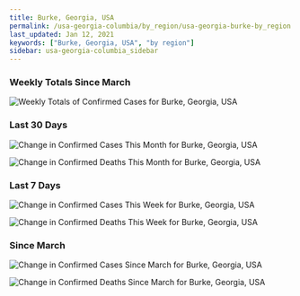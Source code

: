```yaml
---
title: Burke, Georgia, USA
permalink: /usa-georgia-columbia/by_region/usa-georgia-burke-by_region.html
last_updated: Jan 12, 2021
keywords: ["Burke, Georgia, USA", "by region"]
sidebar: usa-georgia-columbia_sidebar
---
```


<h3>Weekly Totals Since March</h3>

![Weekly Totals of Confirmed Cases for Burke, Georgia, USA](/covid_tracker/images/graphs/usa-georgia-burke-weekly_totals_graph.png)

<h3>Last 30 Days</h3>

![Change in Confirmed Cases This Month for Burke, Georgia, USA](/covid_tracker/images/graphs/usa-georgia-burke-delta_confirmed-30_days_graph.png)

![Change in Confirmed Deaths This Month for Burke, Georgia, USA](/covid_tracker/images/graphs/usa-georgia-burke-delta_deaths-30_days_graph.png)

<h3>Last 7 Days</h3>

![Change in Confirmed Cases This Week for Burke, Georgia, USA](/covid_tracker/images/graphs/usa-georgia-burke-delta_confirmed-7_days_graph.png)

![Change in Confirmed Deaths This Week for Burke, Georgia, USA](/covid_tracker/images/graphs/usa-georgia-burke-delta_deaths-7_days_graph.png)

<h3>Since March</h3>

![Change in Confirmed Cases Since March for Burke, Georgia, USA](/covid_tracker/images/graphs/usa-georgia-burke-delta_confirmed-since_march_graph.png)

![Change in Confirmed Deaths Since March for Burke, Georgia, USA](/covid_tracker/images/graphs/usa-georgia-burke-delta_deaths-since_march_graph.png)
